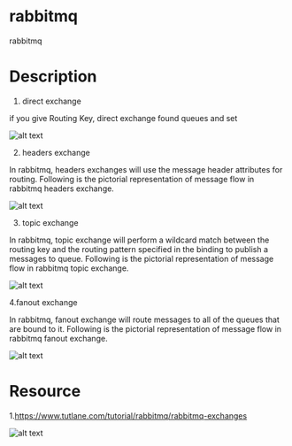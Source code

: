 # rabbitmq
rabbitmq

# Description

1. direct exchange 

if you give Routing Key, direct exchange found queues and set

![alt text](https://alisamadzadeh.ir/rabbitmq/DirectExchange1.png)

2. headers exchange 

In rabbitmq, headers exchanges will use the message header attributes for routing.
Following is the pictorial representation of message flow in rabbitmq headers exchange.

![alt text](https://alisamadzadeh.ir/rabbitmq/HeadersExchange2.png)


3. topic exchange 

In rabbitmq, topic exchange will perform a wildcard match between the routing key and the routing pattern specified in the binding to publish a messages to queue.
Following is the pictorial representation of message flow in rabbitmq topic exchange.

![alt text](https://alisamadzadeh.ir/rabbitmq/TopicExchange2.png)

4.fanout exchange

In rabbitmq, fanout exchange will route messages to all of the queues that are bound to it.
Following is the pictorial representation of message flow in rabbitmq fanout exchange.

![alt text](https://alisamadzadeh.ir/rabbitmq/rabbitmq_fanout_exchange_process_flow_diagram.png)

# Resource
1.https://www.tutlane.com/tutorial/rabbitmq/rabbitmq-exchanges

![alt text](https://alisamadzadeh.ir/rabbitmq/exchanges-bidings-routing-keys.png)
